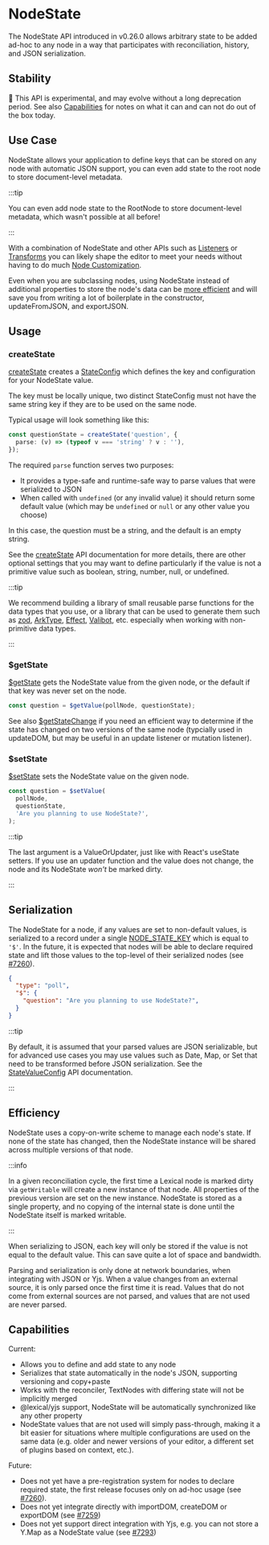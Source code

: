 # NodeState

The NodeState API introduced in v0.26.0 allows arbitrary state to be added
ad-hoc to any node in a way that participates with reconciliation, history,
and JSON serialization.

## Stability

🧪 This API is experimental, and may evolve without a long deprecation
period. See also [Capabilities](#capabilities) for notes on what it
can and can not do out of the box today.

## Use Case

NodeState allows your application to define keys that can be stored on
any node with automatic JSON support, you can even add state to the root
node to store document-level metadata.

:::tip

You can even add node state to the RootNode to store document-level metadata,
which wasn't possible at all before!

:::

With a combination of NodeState and other APIs such as
[Listeners](https://lexical.dev/docs/concepts/listeners) or
[Transforms](https://lexical.dev/docs/concepts/transforms) you can
likely shape the editor to meet your needs without having to do much
[Node Customization](https://lexical.dev/docs/concepts/node-replacement).

Even when you are subclassing nodes, using NodeState instead of additional
properties to store the node's data can be [more efficient](#efficiency)
and will save you from writing a lot of boilerplate in the constructor,
updateFromJSON, and exportJSON.

## Usage

### createState

[createState](https://lexical.dev/docs/api/modules/lexical#createstate)
creates a
[StateConfig](https://lexical.dev/docs/api/classes/lexical.StateConfig)
which defines the key and configuration for your NodeState value.

The key must be locally unique, two distinct StateConfig must not have the
same string key if they are to be used on the same node.

Typical usage will look something like this:

```ts
const questionState = createState('question', {
  parse: (v) => (typeof v === 'string' ? v : ''),
});
```

The required `parse` function serves two purposes:
- It provides a type-safe and runtime-safe way to parse values that were
  serialized to JSON
- When called with `undefined` (or any invalid value) it should return some
  default value (which may be `undefined` or `null` or any other value you
  choose)

In this case, the question must be a string, and the default is an
empty string.

See the
[createState](https://lexical.dev/docs/api/modules/lexical#createstate)
API documentation for more details, there are other optional settings
that you may want to define particularly if the value is not a primitive
value such as boolean, string, number, null, or undefined.

:::tip

We recommend building a library of small reusable parse functions for the data
types that you use, or a library that can be used to generate them such as
[zod](https://zod.dev/),
[ArkType](https://arktype.io/),
[Effect](https://effect.website/),
[Valibot](https://valibot.dev/),
etc. especially when working with non-primitive data types.

:::

### $getState

[$getState](https://lexical.dev/docs/api/modules/lexical#getstate) gets the
NodeState value from the given node, or the default if that key was never
set on the node.

```ts
const question = $getValue(pollNode, questionState);
```

See also
[$getStateChange](https://lexical.dev/docs/api/modules/lexical#getstatechange)
if you need an efficient way to determine if the state has changed on two
versions of the same node (typcially used in updateDOM, but may be useful in
an update listener or mutation listener).

### $setState

[$setState](https://lexical.dev/docs/api/modules/lexical#setstate) sets the
NodeState value on the given node.

```ts
const question = $setValue(
  pollNode,
  questionState,
  'Are you planning to use NodeState?',
);
```

:::tip

The last argument is a ValueOrUpdater, just like with React's useState
setters. If you use an updater function and the value does not change,
the node and its NodeState *won't* be marked dirty.

:::

## Serialization

The NodeState for a node, if any values are set to non-default values, is
serialized to a record under a single
[NODE_STATE_KEY](https://lexical.dev/docs/api/modules/lexical#node_state_key)
which is equal to `'$'`. In the future, it is expected that nodes will be
able to declare required state and lift those values to the top-level of
their serialized nodes
(see [#7260](https://github.com/facebook/lexical/issues/7260)).

```json
{
  "type": "poll",
  "$": {
    "question": "Are you planning to use NodeState?",
  }
}
```

:::tip

By default, it is assumed that your parsed values are JSON serializable,
but for advanced use cases you may use values such as Date, Map, or Set
that need to be transformed before JSON serialization. See the
[StateValueConfig](https://lexical.dev/docs/api/interfaces/lexical.StateValueConfig)
API documentation.

:::

## Efficiency

NodeState uses a copy-on-write scheme to manage each node's state. If
none of the state has changed, then the NodeState instance will be
shared across multiple versions of that node.

:::info

In a given reconciliation cycle, the first time a Lexical node is marked dirty
via `getWritable` will create a new instance of that node. All properties
of the previous version are set on the new instance. NodeState is stored
as a single property, and no copying of the internal state is done
until the NodeState itself is marked writable.

:::

When serializing to JSON, each key will only be stored if the value
is not equal to the default value. This can save quite a lot of space
and bandwidth.

Parsing and serialization is only done at network boundaries, when
integrating with JSON or Yjs. When a value changes from an external
source, it is only parsed once the first time it is read.
Values that do not come from external sources are not parsed, and
values that are not used are never parsed.

## Capabilities

Current:

- Allows you to define and add state to any node
- Serializes that state automatically in the node's JSON, supporting
  versioning and copy+paste
- Works with the reconciler, TextNodes with differing state will not
  be implicitly merged
- @lexical/yjs support, NodeState will be automatically synchronized
  like any other property
- NodeState values that are not used will simply pass-through, making
  it a bit easier for situations where multiple configurations are used
  on the same data (e.g. older and newer versions of your editor,
  a different set of plugins based on context, etc.).

Future:

- Does not yet have a pre-registration system for nodes to declare
  required state, the first release focuses only on ad-hoc usage
  (see [#7260](https://github.com/facebook/lexical/issues/7260)).
- Does not yet integrate directly with importDOM, createDOM or
  exportDOM (see [#7259](https://github.com/facebook/lexical/issues/7259))
- Does not yet support direct integration with Yjs, e.g.
  you can not store a Y.Map as a NodeState value
  (see [#7293](https://github.com/facebook/lexical/issues/7293))
